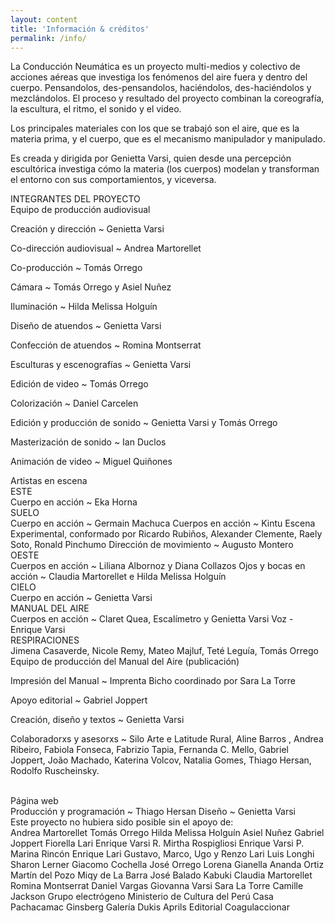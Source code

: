 ```yaml
---
layout: content
title: 'Información & créditos'
permalink: /info/
---
```

La Conducción Neumática es un proyecto multi-medios y colectivo de acciones aéreas que investiga los fenómenos del aire fuera y dentro del cuerpo. Pensandolos, des-pensandolos, haciéndolos, des-haciéndolos y mezclándolos. El proceso y resultado del proyecto combinan la coreografía, la escultura, el ritmo, el sonido y el video.

Los principales materiales con los que se trabajó son el aire, que es la materia prima, y el cuerpo, que es el mecanismo manipulador y manipulado.

Es creada y dirigida por Genietta Varsi, quien desde una percepción escultórica investiga cómo la materia (los cuerpos) modelan y transforman el entorno con sus comportamientos, y viceversa.

<div class="logo-mincul-wrapper"><div class="logo-mincul"></div></div>

<div class="info-subtitle">INTEGRANTES DEL PROYECTO</div>

<div class="info-sub-subtitle">Equipo de producción audiovisual</div>

<p></p>

Creación y dirección ~ Genietta Varsi  

Co-dirección audiovisual ~ Andrea Martorellet  

Co-producción ~ Tomás Orrego  

Cámara ~ Tomás Orrego y Asiel Nuñez  

Iluminación ~ Hilda Melissa Holguín  

Diseño de atuendos ~ Genietta Varsi  

Confección de atuendos ~ Romina Montserrat  

Esculturas y escenografías ~ Genietta Varsi  

Edición de video ~ Tomás Orrego  

Colorización ~ Daniel Carcelen  

Edición y producción de sonido ~ Genietta Varsi y Tomás Orrego  

Masterización de sonido ~ Ian Duclos  

Animación de video ~ Miguel Quiñones

<div class="info-sub-subtitle">Artistas en escena</div>

<div class="info-sub-subtitle">ESTE</div>
Cuerpo en acción ~ Eka Horna

<div class="info-sub-subtitle">SUELO</div>
Cuerpo en acción ~ Germain Machuca  
Cuerpos en acción ~ Kintu Escena Experimental, conformado por Ricardo Rubiños, Alexander Clemente, Raely Soto, Ronald Pinchumo  
Dirección de movimiento ~ Augusto Montero

<div class="info-sub-subtitle">OESTE</div>
Cuerpos en acción ~ Liliana Albornoz y Diana Collazos  
Ojos y bocas en acción ~ Claudia Martorellet e Hilda Melissa Holguín

<div class="info-sub-subtitle">CIELO</div>
Cuerpo en acción ~ Genietta Varsi

<div class="info-sub-subtitle">MANUAL DEL AIRE</div>
Cuerpos en acción ~ Claret Quea, Escalímetro y Genietta Varsi  
Voz - Enrique Varsi

<div class="info-sub-subtitle">RESPIRACIONES</div>
Jimena Casaverde, Nicole Remy, Mateo Majluf, Teté Leguía, Tomás Orrego

<br>
<div class="info-sub-subtitle">Equipo de producción del Manual del Aire (publicación)</div>

Impresión del Manual ~ Imprenta Bicho coordinado por Sara La Torre  

Apoyo editorial ~ Gabriel Joppert  

Creación, diseño y textos ~ Genietta Varsi  

Colaboradorxs y asesorxs ~ Silo Arte e Latitude Rural, Aline Barros , Andrea Ribeiro, Fabiola Fonseca, Fabrizio Tapia, Fernanda C. Mello, Gabriel Joppert, João Machado, Katerina Volcov, Natalia Gomes, Thiago Hersan, Rodolfo Ruscheinsky.

<br>
<div class="info-sub-subtitle">Página web</div>
Producción y programación ~ Thiago Hersan  
Diseño ~ Genietta Varsi

<br>
<div class="info-sub-subtitle">Este proyecto no hubiera sido posible sin el apoyo de:</div>
Andrea Martorellet  
Tomás Orrego  
Hilda Melissa Holguín  
Asiel Nuñez  
Gabriel Joppert  
Fiorella Lari  
Enrique Varsi R.  
Mirtha Rospigliosi  
Enrique Varsi P.  
Marina Rincón  
Enrique Lari  
Gustavo, Marco, Ugo y Renzo Lari  
Luis Longhi  
Sharon Lerner  
Giacomo Cochella  
José Orrego  
Lorena Gianella  
Ananda Ortiz  
Martín del Pozo  
Miqy de La Barra  
José Balado  
Kabuki  
Claudia Martorellet  
Romina Montserrat  
Daniel Vargas  
Giovanna Varsi  
Sara La Torre  
Camille Jackson  
Grupo electrógeno  
Ministerio de Cultura del Perú  
Casa Pachacamac  
Ginsberg Galería  
Dukis  
Aprils  
Editorial Coagulaccionar
